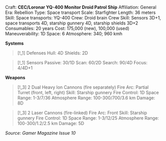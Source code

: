 Craft: **CEC/Loronar YQ-400 Monitor Droid Patrol Ship**
Affiliation: General
Era: Rebellion
Type: Space transport
Scale: Starfighter
Length: 36 meters
Skill: Space transports: YQ-400
Crew: Droid brain
Crew Skill: Sensors 3D+1, space transports 4D, starship gunnery 4D, starship shields 3D+2
Consumables: 20 years
Cost: 175,000 (new), 100,000 (used)
Maneuverability: 1D
Space: 6
Atmosphere: 340; 960 kmh

**Systems**
> [!_1] Defenses
> Hull: 4D
> Shields: 2D

> [!_1] Sensors
> Passive: 30/1D
> Scan: 60/2D
> Search: 90/4D
> Focus: 4/4D+1

**Weapons**
> [!_3] 2 Dual Heavy Ion Cannons (fire separately)
> Fire Arc: Partial Turret (front, left, right)
> Skill: Starship gunnery
> Fire Control: 1D
> Space Range: 1-3/7/36
> Atmosphere Range: 100-300/700/3.6 km
> Damage: 8D

> [!_3] 2 Laser Cannons (fire-linked)
> Fire Arc: Front
> Skill: Starship gunnery
> Fire Control: 1D
> Space Range: 1-3/12/25
> Atmosphere Range: 100-300/1.2/2.5 km
> Damage: 5D



*Source: Gamer Magazine Issue 10*
